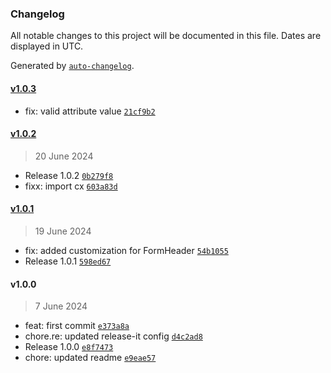 ### Changelog

All notable changes to this project will be documented in this file. Dates are displayed in UTC.

Generated by [`auto-changelog`](https://github.com/CookPete/auto-changelog).

#### [v1.0.3](https://github.com/RedTurtle/volto-feedback-italia/compare/v1.0.2...v1.0.3)

- fix: valid attribute value [`21cf9b2`](https://github.com/RedTurtle/volto-feedback-italia/commit/21cf9b28962441c591ea7810781ad62dfb0d3829)

#### [v1.0.2](https://github.com/RedTurtle/volto-feedback-italia/compare/v1.0.1...v1.0.2)

> 20 June 2024

- Release 1.0.2 [`0b279f8`](https://github.com/RedTurtle/volto-feedback-italia/commit/0b279f8f5b6ff7df43ac66437e56ce153828f849)
- fixx: import cx [`603a83d`](https://github.com/RedTurtle/volto-feedback-italia/commit/603a83d905a825ed2b238b87a97abde5ddc7e2dd)

#### [v1.0.1](https://github.com/RedTurtle/volto-feedback-italia/compare/v1.0.0...v1.0.1)

> 19 June 2024

- fix: added customization for FormHeader [`54b1055`](https://github.com/RedTurtle/volto-feedback-italia/commit/54b10552a53303720d26819d4c8f4d3a8929b424)
- Release 1.0.1 [`598ed67`](https://github.com/RedTurtle/volto-feedback-italia/commit/598ed67617e5414fb5890c57433aff4e81f24a62)

#### v1.0.0

> 7 June 2024

- feat: first commit [`e373a8a`](https://github.com/RedTurtle/volto-feedback-italia/commit/e373a8aa060a5c8034d76405f01856d1b47083f8)
- chore.re: updated release-it config [`d4c2ad8`](https://github.com/RedTurtle/volto-feedback-italia/commit/d4c2ad82e3b554076098bd0f1f89b1e436e60e8f)
- Release 1.0.0 [`e8f7473`](https://github.com/RedTurtle/volto-feedback-italia/commit/e8f74732e6d2f8c884de5d215a793f55df1d23d9)
- chore: updated readme [`e9eae57`](https://github.com/RedTurtle/volto-feedback-italia/commit/e9eae57ac53268d9a2756e1cae7933a823f7d091)
